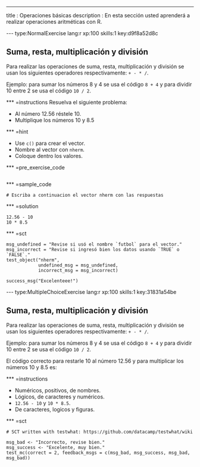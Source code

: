 ---
title       : Operaciones básicas
description : En esta sección usted aprenderá a realizar operaciones aritméticas con R.

--- type:NormalExercise lang:r xp:100 skills:1 key:d9f8a52d8c
## Suma, resta, multiplicación y división

Para realizar las operaciones de suma, resta, multiplicación y división se usan los siguientes operadores respectivamente: `+ - * /`.

Ejemplo: para sumar los números 8 y 4 se usa el código `8 + 4` y para dividir 10 entre 2 se usa el código `10 / 2`.

*** =instructions
Resuelva el siguiente problema:

- Al número 12.56 réstele 10.
- Multiplique los números 10 y 8.5

*** =hint
- Use `c()` para crear el vector.
- Nombre al vector con `nherm`.
- Coloque dentro los valores.


*** =pre_exercise_code
```{r}

```

*** =sample_code
```{r}
# Escriba a continuacion el vector nherm con las respuestas

```

*** =solution
```{r}
12.56 - 10
10 * 8.5
```

*** =sct
```{r}
msg_undefined = "Revise si usó el nombre `futbol` para el vector."
msg_incorrect = "Revise si ingresó bien los datos usando `TRUE` o `FALSE`."
test_object("nherm",
            undefined_msg = msg_undefined,
            incorrect_msg = msg_incorrect) 

success_msg("Excelenteee!")
```


--- type:MultipleChoiceExercise lang:r xp:100 skills:1 key:31831a54be
## Suma, resta, multiplicación y división

Para realizar las operaciones de suma, resta, multiplicación y división se usan los siguientes operadores respectivamente: `+ - * /`.

Ejemplo: para sumar los números 8 y 4 se usa el código `8 + 4` y para dividir 10 entre 2 se usa el código `10 / 2`.

El código correcto para restarle 10 al número 12.56 y para multiplicar los números 10 y 8.5 es:

*** =instructions
- Numéricos, positivos, de nombres.
- Lógicos, de caracteres y numéricos.
- `12.56 - 10` y `10 * 8.5`.
- De caracteres, logicos y figuras.

*** =sct
```{r}
# SCT written with testwhat: https://github.com/datacamp/testwhat/wiki

msg_bad <- "Incorrecto, revise bien."
msg_success <- "Excelente, muy bien."
test_mc(correct = 2, feedback_msgs = c(msg_bad, msg_success, msg_bad, msg_bad))
```


